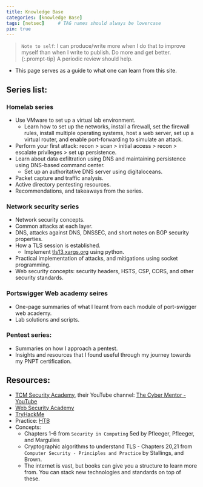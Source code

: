 ```yaml
---
title: Knowledge Base
categories: [knowledge Base]
tags: [netsec]     # TAG names should always be lowercase
pin: true
---
```


> `Note to self`: I can produce/write more when I do that to improve myself than when I write to publish. Do more and get better. 
{:.prompt-tip}
A periodic review should help.

- This page serves as a guide to what one can learn from this site.

## Series list:
### Homelab series
- Use VMware to set up a virtual lab environment.
    - Learn how to set up the networks, install a firewall, set the firewall rules, install multiple operating systems, host a web server, set up a virtual router, and enable port-forwarding to simulate an attack.
- Perform your first attack: recon > scan > initial access > recon > escalate privileges > set up persistence.
- Learn about data exfiltration using DNS and maintaining persistence using DNS-based command center.
    - Set up an authoritative DNS server using digitaloceans.
- Packet capture and traffic analysis. 
- Active directory pentesting resources.
- Recommendations, and takeaways from the series. 

### Network security series
- Network security concepts.
- Common attacks at each layer.
- DNS, attacks against DNS, DNSSEC, and short notes on BGP security properties.
- How a TLS session is established.
    - Implement [tls13.xargs.org](https://tls13.xargs.org/) using python.
- Practical implementation of attacks, and mitigations using socket programming.
- Web security concepts: security headers, HSTS, CSP, CORS, and other security standards.

### Portswigger Web academy seires
- One-page summaries of what I learnt from each module of port-swigger web academy.
- Lab solutions and scripts.

###  Pentest series:
- Summaries on how I approach a pentest.
- Insights and resources that I found useful through my journey towards my PNPT certification. 

## Resources:
- [TCM Security Academy](https://academy.tcm-sec.com/), their YouTube channel: [The Cyber Mentor - YouTube](https://www.youtube.com/@TCMSecurityAcademy)
- [Web Security Academy](https://portswigger.net/web-security)
- [TryHackMe](https://tryhackme.com/)
- Practice: [HTB](https://www.hackthebox.com/)
- Concepts: 
    - Chapters 1-6 from `Security in Computing` 5ed by Pfleeger, Pfleeger, and Margulies
    - Cryptographic algorithms to understand TLS - Chapters 20,21 from `Computer Security - Principles and Practice` by Stallings, and Brown. 
    - The internet is vast, but books can give you a structure to learn more from. You can stack new technologies and standards on top of these. 